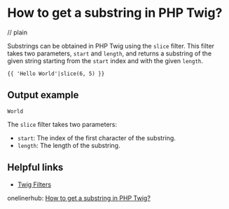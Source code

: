 # How to get a substring in PHP Twig?
// plain

Substrings can be obtained in PHP Twig using the `slice` filter. This filter takes two parameters, `start` and `length`, and returns a substring of the given string starting from the `start` index and with the given `length`.

```
{{ 'Hello World'|slice(6, 5) }}
```

## Output example

```
World
```

The `slice` filter takes two parameters:
- `start`: The index of the first character of the substring.
- `length`: The length of the substring.

## Helpful links
- [Twig Filters](https://twig.symfony.com/doc/2.x/filters/slice.html)

onelinerhub: [How to get a substring in PHP Twig?](https://onelinerhub.com/twig/how-to-get-a-substring-in-php-twig-)